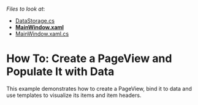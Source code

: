 <!-- default file list -->
*Files to look at*:

* [DataStorage.cs](./CS/PageViewSample/DataStorage.cs)
* **[MainWindow.xaml](./CS/PageViewSample/MainWindow.xaml)**
* [MainWindow.xaml.cs](./CS/PageViewSample/MainWindow.xaml.cs)
<!-- default file list end -->
# How To: Create a PageView and Populate It with Data


<p>This example demonstrates how to create a PageView, bind it to data and use templates to visualize its items and item headers. </p>

<br/>


